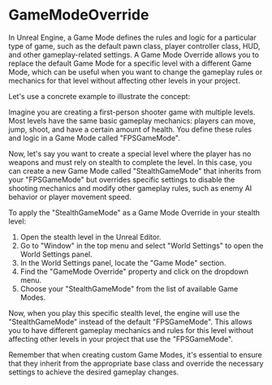 # GameModeOverride

In Unreal Engine, a Game Mode defines the rules and logic for a particular type of game, such as the default pawn class, player controller class, HUD, and other gameplay-related settings. A Game Mode Override allows you to replace the default Game Mode for a specific level with a different Game Mode, which can be useful when you want to change the gameplay rules or mechanics for that level without affecting other levels in your project.

Let's use a concrete example to illustrate the concept:

Imagine you are creating a first-person shooter game with multiple levels. Most levels have the same basic gameplay mechanics: players can move, jump, shoot, and have a certain amount of health. You define these rules and logic in a Game Mode called "FPSGameMode".

Now, let's say you want to create a special level where the player has no weapons and must rely on stealth to complete the level. In this case, you can create a new Game Mode called "StealthGameMode" that inherits from your "FPSGameMode" but overrides specific settings to disable the shooting mechanics and modify other gameplay rules, such as enemy AI behavior or player movement speed.

To apply the "StealthGameMode" as a Game Mode Override in your stealth level:

1. Open the stealth level in the Unreal Editor.
2. Go to "Window" in the top menu and select "World Settings" to open the World Settings panel.
3. In the World Settings panel, locate the "Game Mode" section.
4. Find the "GameMode Override" property and click on the dropdown menu.
5. Choose your "StealthGameMode" from the list of available Game Modes.

Now, when you play this specific stealth level, the engine will use the "StealthGameMode" instead of the default "FPSGameMode". This allows you to have different gameplay mechanics and rules for this level without affecting other levels in your project that use the "FPSGameMode".

Remember that when creating custom Game Modes, it's essential to ensure that they inherit from the appropriate base class and override the necessary settings to achieve the desired gameplay changes.
